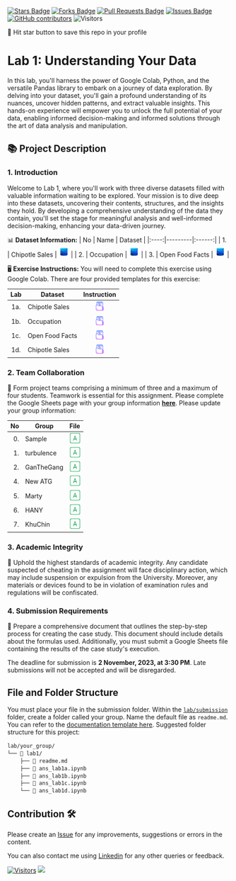 <a href="https://github.com/drshahizan/HPDP/stargazers"><img src="https://img.shields.io/github/stars/drshahizan/HPDP" alt="Stars Badge"/></a>
<a href="https://github.com/drshahizan/HPDP/network/members"><img src="https://img.shields.io/github/forks/drshahizan/HPDP" alt="Forks Badge"/></a>
<a href="https://github.com/drshahizan/HPDP/pulls"><img src="https://img.shields.io/github/issues-pr/drshahizan/HPDP" alt="Pull Requests Badge"/></a>
<a href="https://github.com/drshahizan/HPDP/issues"><img src="https://img.shields.io/github/issues/drshahizan/HPDP" alt="Issues Badge"/></a>
<a href="https://github.com/drshahizan/HPDP/graphs/contributors"><img alt="GitHub contributors" src="https://img.shields.io/github/contributors/drshahizan/HPDP?color=2b9348"></a>
![Visitors](https://api.visitorbadge.io/api/visitors?path=https%3A%2F%2Fgithub.com%2Fdrshahizan%2FHPDP&labelColor=%23d9e3f0&countColor=%23697689&style=flat)

🌟 Hit star button to save this repo in your profile

# Lab 1: Understanding Your Data

In this lab, you'll harness the power of Google Colab, Python, and the versatile Pandas library to embark on a journey of data exploration. By delving into your dataset, you'll gain a profound understanding of its nuances, uncover hidden patterns, and extract valuable insights. This hands-on experience will empower you to unlock the full potential of your data, enabling informed decision-making and informed solutions through the art of data analysis and manipulation.

## 📚 Project Description

### 1. Introduction
Welcome to Lab 1, where you'll work with three diverse datasets filled with valuable information waiting to be explored. Your mission is to dive deep into these datasets, uncovering their contents, structures, and the insights they hold. By developing a comprehensive understanding of the data they contain, you'll set the stage for meaningful analysis and well-informed decision-making, enhancing your data-driven journey.

📊 **Dataset Information:**
| No | Name  | Dataset |
|:----:|---------|:------:|
| 1.  | Chipotle Sales | <a href="https://raw.githubusercontent.com/drshahizan/dataset/main/pandas/chipotle.tsv" ><img src="../images/dataset.png" width="24px" height="24px"></a> |
| 2.  | Occupation |  <a href="https://raw.githubusercontent.com/drshahizan/dataset/main/pandas/u.user" ><img src="../images/dataset.png" width="24px" height="24px"></a> |
| 3.  | Open Food Facts | <a href="https://www.kaggle.com/datasets/openfoodfacts/world-food-facts/data" ><img src="../images/dataset.png" width="24px" height="24px"></a> |

🖥️ **Exercise Instructions:**
You will need to complete this exercise using Google Colab. There are four provided templates for this exercise:

| Lab | Dataset  | Instruction |
|:----:|---------|:------:|
| 1a.  | Chipotle Sales | <a href="lab1a.ipynb" ><img src="../images/document.png" width="24px" height="24px"></a> |
| 1b.  | Occupation |  <a href="lab1b.ipynb" ><img src="../images/document.png" width="24px" height="24px"></a> |
| 1c.  | Open Food Facts | <a href="lab1c.ipynb" ><img src="../images/document.png" width="24px" height="24px"></a> |
| 1d.  | Chipotle Sales| <a href="lab1d.ipynb" ><img src="../images/document.png" width="24px" height="24px"></a> |

### 2. Team Collaboration
🚀 Form project teams comprising a minimum of three and a maximum of four students. Teamwork is essential for this assignment. Please complete the Google Sheets page with your group information [**here**](https://docs.google.com/spreadsheets/d/1vLDgDAu2ai9rAOIKUfE1xUfTEvK2ikpXJ_1F-Xqtk_c/edit#gid=305100254). Please update your group information:

| No | Group |  File |
| -----: |  ------ | :-----: | 
| 0. | Sample  |  <a href="submission/Sample/readme.md" ><img src="../images/answer.png" width="24px" height="24px" ></a> | 
| 1. | turbulence  |  <a href="/submission/Turbulence/readme.md" ><img src="../images/answer.png" width="24px" height="24px" ></a> |
| 2. | GanTheGang  |  <a href="submission/Sample/readme.md" ><img src="../images/answer.png" width="24px" height="24px" ></a> |  
| 4. | New ATG  |  <a href="submission/Sample/readme.md" ><img src="../images/answer.png" width="24px" height="24px" ></a> | 
| 5. | Marty  |  <a href="submission/Sample/readme.md" ><img src="../images/answer.png" width="24px" height="24px" ></a> | 
| 6. | HANY  |  <a href="submission/Sample/readme.md" ><img src="../images/answer.png" width="24px" height="24px" ></a> |
| 7. | KhuChin  |  <a href="submission/KhuChin/readme.md" ><img src="../images/answer.png" width="24px" height="24px" ></a> | 

### 3. Academic Integrity
🚫 Uphold the highest standards of academic integrity. Any candidate suspected of cheating in the assignment will face disciplinary action, which may include suspension or expulsion from the University. Moreover, any materials or devices found to be in violation of examination rules and regulations will be confiscated.

### 4. Submission Requirements
📝 Prepare a comprehensive document that outlines the step-by-step process for creating the case study. This document should include details about the formulas used. Additionally, you must submit a Google Sheets file containing the results of the case study's execution.

The deadline for submission is **2 November, 2023, at 3:30 PM**. Late submissions will not be accepted and will be disregarded.

## File and Folder Structure 

You must place your file in the submission folder. Within the [`lab/submission`](./submission) folder, create a folder called your group. Name the default file as `readme.md`. You can refer to the [documentation template here](./submission/Sample/readme.md). Suggested folder structure for this project:

```html
lab/your_group/
└── 📁 lab1/
    ├── 📄 readme.md
    ├── 📄 ans_lab1a.ipynb
    ├── 📄 ans_lab1b.ipynb
    ├── 📄 ans_lab1c.ipynb
    └── 📄 ans_lab1d.ipynb
```

## Contribution 🛠️
Please create an [Issue](https://github.com/drshahizan/HPDP/issues) for any improvements, suggestions or errors in the content.

You can also contact me using [Linkedin](https://www.linkedin.com/in/drshahizan/) for any other queries or feedback.

[![Visitors](https://api.visitorbadge.io/api/visitors?path=https%3A%2F%2Fgithub.com%2Fdrshahizan&labelColor=%23697689&countColor=%23555555&style=plastic)](https://visitorbadge.io/status?path=https%3A%2F%2Fgithub.com%2Fdrshahizan)
![](https://hit.yhype.me/github/profile?user_id=81284918)

